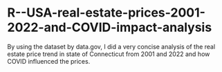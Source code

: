 # R--USA-real-estate-prices-2001-2022-and-COVID-impact-analysis
By using the dataset by data.gov, I did a very concise analysis of the real estate price trend in state of Connecticut from 2001 and 2022 and how COVID influenced the prices.
